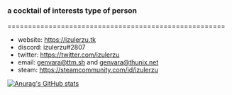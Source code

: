 ### a cocktail of interests type of person
=====================================================
- website: https://izulerzu.tk
- discord: izulerzu#2807
- twitter: https://twitter.com/izulerzu
- email: genvara@ttm.sh and genvara@thunix.net
- steam: https://steamcommunity.com/id/izulerzu

[![Anurag's GitHub stats](https://github-readme-stats.vercel.app/api?username=izulerzu)](https://github.com/izulerzu/github-readme-stats)
